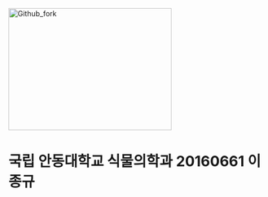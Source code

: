 <img src="https://user-images.githubusercontent.com/86450993/123884089-541d0d80-d985-11eb-8957-a91501ca2bcb.jpg" width="320px" height="240px" title="px(픽셀) 크기 설정" alt="Github_fork"></img><br/>
# 국립 안동대학교 식물의학과 20160661 이종규
